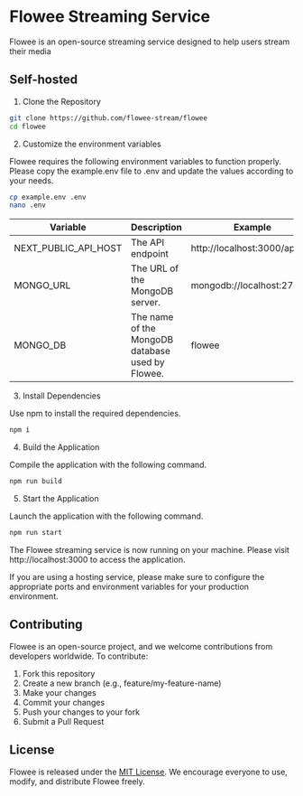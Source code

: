 # Flowee Streaming Service

Flowee is an open-source streaming service designed to help users stream their media

## Self-hosted

1. Clone the Repository

```bash
git clone https://github.com/flowee-stream/flowee
cd flowee
```

2. Customize the environment variables

Flowee requires the following environment variables to function properly. Please copy the example.env file to .env and update the values according to your needs.

```bash
cp example.env .env
nano .env
```

Variable | Description | Example
--- | --- | ---
NEXT_PUBLIC_API_HOST | The API endpoint | http://localhost:3000/api
MONGO_URL | The URL of the MongoDB server. | mongodb://localhost:27017/
MONGO_DB | The name of the MongoDB database used by Flowee. | flowee

3. Install Dependencies

Use npm to install the required dependencies.

```bash
npm i
```

4. Build the Application

Compile the application with the following command.

```bash
npm run build
```

5. Start the Application

Launch the application with the following command.

```bash
npm run start
```

The Flowee streaming service is now running on your machine. Please visit http://localhost:3000 to access the application. 

If you are using a hosting service, please make sure to configure the appropriate ports and environment variables for your production environment.


## Contributing

Flowee is an open-source project, and we welcome contributions from developers worldwide. To contribute:

1. Fork this repository
2. Create a new branch (e.g., feature/my-feature-name)
3. Make your changes
4. Commit your changes
5. Push your changes to your fork
6. Submit a Pull Request

## License

Flowee is released under the [MIT License](https://opensource.org/licenses/MIT). 
We encourage everyone to use, modify, and distribute Flowee freely. 

